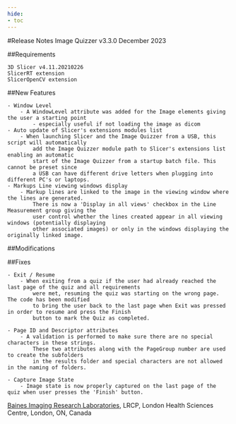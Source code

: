 ```yaml
---
hide:
- toc
---
```

<!-- let javascript handle toc on left sidebar -->

#Release Notes
	Image Quizzer v3.3.0
	December 2023
	

##Requirements

	3D Slicer v4.11.20210226
	SlicerRT extension
	SlicerOpenCV extension
	
##New Features

	- Window Level
		- A WindowLevel attribute was added for the Image elements giving the user a starting point
			- especially useful if not loading the image as dicom
	- Auto update of Slicer's extensions modules list
		- When launching Slicer and the Image Quizzer from a USB, this script will automatically
			add the Image Quizzer module path to Slicer's extensions list enabling an automatic
			start of the Image Quizzer from a startup batch file. This cannot be preset since
			a USB can have different drive letters when plugging into different PC's or laptops.
	- Markups Line viewing windows display
		- Markup lines are linked to the image in the viewing window where the lines are generated.
			There is now a 'Display in all views' checkbox in the Line Measurement group giving the
			user control whether the lines created appear in all viewing windows (potentially displaying
			other associated images) or only in the windows displaying the originally linked image.
	
	
##Modifications

	
			
			
##Fixes

	- Exit / Resume
		- When exiting from a quiz if the user had already reached the last page of the quiz and all requirements 
			were met, resuming the quiz was starting on the wrong page. The code has been modified
			to bring the user back to the last page when Exit was pressed in order to resume and press the Finish
			button to mark the Quiz as completed.
			
	- Page ID and Descriptor attributes
		- A validation is performed to make sure there are no special characters in these strings.
			These two attributes along with the PageGroup number are used to create the subfolders
			in the results folder and special characters are not allowed in the naming of folders.
			
	- Capture Image State
		- Image state is now properly captured on the last page of the quiz when user presses the 'Finish' button.
			
			
		  
<a href="https://bainesimaging.com" target="_blank">Baines Imaging Research Laboratories</a>, LRCP, London Health Sciences Centre, London, ON, Canada
